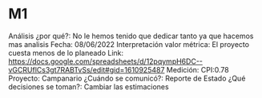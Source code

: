 # M1

Análisis ¿por qué?: No le hemos tenido que dedicar tanto ya que hacemos mas analisis
Fecha: 08/06/2022
Interpretación valor métrica: El proyecto cuesta menos de lo planeado
Link: https://docs.google.com/spreadsheets/d/12pqympH6DC--vGCRUflCs3gt7RABTvSs/edit#gid=1610925487
Medición: CPI:0.78
Proyecto: Campanario
¿Cuándo se comunicó?: Reporte de Estado
¿Qué decisiones se toman?: Cambiar las estimaciones